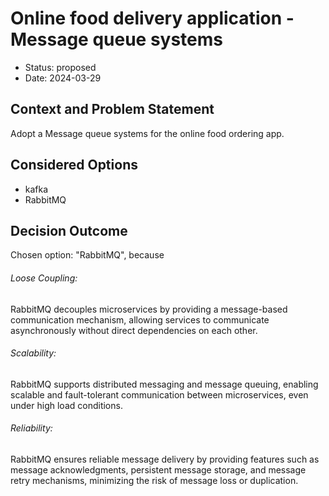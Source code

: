 # Online food delivery application - Message queue systems

* Status: proposed
* Date: 2024-03-29

## Context and Problem Statement

Adopt a Message queue systems for the online food ordering app.

## Considered Options

* kafka
* RabbitMQ

## Decision Outcome

Chosen option: "RabbitMQ", because 
###### Loose Coupling: 
RabbitMQ decouples microservices by providing a message-based communication mechanism, allowing services to communicate asynchronously without direct dependencies on each other.

###### Scalability:
 RabbitMQ supports distributed messaging and message queuing, enabling scalable and fault-tolerant communication between microservices, even under high load conditions.

###### Reliability:
 RabbitMQ ensures reliable message delivery by providing features such as message acknowledgments, persistent message storage, and message retry mechanisms, minimizing the risk of message loss or duplication.

